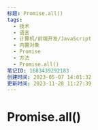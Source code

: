 ```yaml
---
标题: Promise.all()
tags:
  - 技术
  - 语言
  - 计算机/前端开发/JavaScript
  - 内置对象
  - Promise
  - 方法
  - Promise.all()
笔记ID: 1683439292183
创建时间: 2023-05-07 14:01:32
更新时间: 2023-11-28 11:27:39
---
```


# Promise.all()
